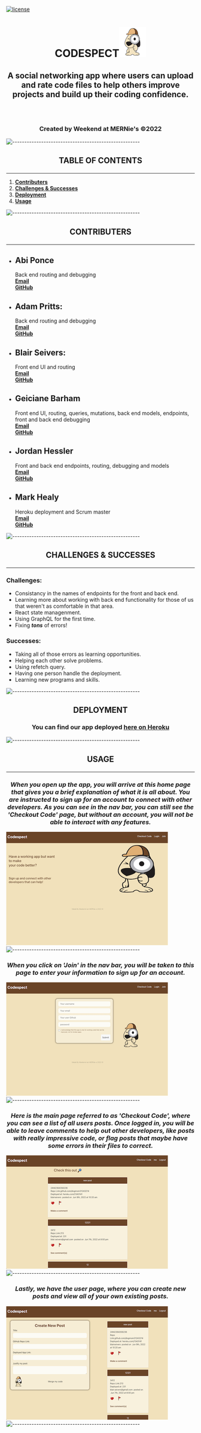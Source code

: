 [![license](https://img.shields.io/badge/license-MIT-success)](https://opensource.org/licenses/MIT)

# <p align="center">**CODESPECT**![App Image](./client/src/assets/images/small-dog.png) </p>
## <p align="center">**A social networking app where users can upload and rate code files to help others improve projects and build up their coding confidence.**</p><br>
### <p align="center">Created by Weekend at MERNie's ©2022<p>
![-----------------------------------------------------](https://raw.githubusercontent.com/andreasbm/readme/master/assets/lines/rainbow.png)

## <p align="center">**TABLE OF CONTENTS**</p>
***
1. **[Contributers](#contributers)**
2. **[Challenges & Successes](#challengessuccesses)**
3. **[Deployment](#deployment)**
4. **[Usage](#usage)** 

![-----------------------------------------------------](https://raw.githubusercontent.com/andreasbm/readme/master/assets/lines/rainbow.png)


## <p align="center">**CONTRIBUTERS**</p>
***
- ## **Abi Ponce**<br>
    Back end routing and debugging<br>
    **[Email](abiponce.ap@gmail.com)**<br>
    **[GitHub](http://www.github.com/apjuve)**<br>

- ## **Adam Pritts:**<br>
    Back end routing and debugging<br>
    **[Email](agpritts@gmail.com)** <br>
    **[GitHub](http://www.github.com/agpritts)**<br>

- ## **Blair Seivers:**<br>
    Front end UI and routing<br>
    **[Email](blair.seivers@gmail.com)**<br>
    **[GitHub](http://www.github.com/dogmom3)**<br>

- ## **Geiciane Barham**<br>
    Front end UI, routing, queries, mutations, back end models, endpoints, front and back end debugging<br>
    **[Email](Geicianecosta43@gmail.com)**<br>
    **[GitHub](https://github.com/geicibarham)**<br>

- ## **Jordan Hessler**<br>
    Front and back end endpoints, routing, debugging and models<br>
    **[Email](jhessler11@gmail.com)**<br>
    **[GitHub](http://www.github.com/jhessler11)**<br>

- ## **Mark Healy**<br>
    Heroku deployment and Scrum master<br>
    **[Email](gmarkghealy@gmail.com)**<br>
    **[GitHub](http://www.github.com/utilrr)**<br>

![-----------------------------------------------------](https://raw.githubusercontent.com/andreasbm/readme/master/assets/lines/rainbow.png)

## <p align="center">**CHALLENGES & SUCCESSES**</p>
***
### Challenges:
* Consistancy in the names of endpoints for the front and back end.
* Learning more about working with back end functionality for those of us that weren't as comfortable in that area.
* React state managenment.
* Using GraphQL for the first time.
* Fixing _**tons**_ of errors!
### Successes:
* Taking all of those errors as learning opportunities.
* Helping each other solve problems.
* Using refetch query.
* Having one person handle the deployment.
* Learning new programs and skills.

![-----------------------------------------------------](https://raw.githubusercontent.com/andreasbm/readme/master/assets/lines/rainbow.png)

## <p align="center">**DEPLOYMENT**</p>

### <p align="center">You can find our app deployed **[here on Heroku](secure-inlet-72014.herokuapp.com/)**</p>

![-----------------------------------------------------](https://raw.githubusercontent.com/andreasbm/readme/master/assets/lines/rainbow.png)

## <p align="center">**USAGE**</p>
***
### <p align="center">_When you open up the app, you will arrive at this home page that gives you a brief explanation of what it is all about. You are instructed to sign up for an account to connect with other developers. As you can see in the nav bar, you can still see the 'Checkout Code' page, but without an account, you will not be able to interact with any features._</p>
![App Image](./client/src/assets/images/home-page.png)
![-----------------------------------------------------](https://raw.githubusercontent.com/andreasbm/readme/master/assets/lines/rainbow.png)

### <p align="center">_When you click on 'Join' in the nav bar, you will be taken to this page to enter your information to sign up for an account._</p>
![App Image](./client/src/assets/images/join.png)
![-----------------------------------------------------](https://raw.githubusercontent.com/andreasbm/readme/master/assets/lines/rainbow.png)

### <p align="center">_Here is the main page referred to as 'Checkout Code', where you can see a list of all users posts. Once logged in, you will be able to leave comments to help out other developers, like posts with really impressive code, or flag posts that maybe have some errors in their files to correct._</p>
![App Image](./client/src/assets/images/main-page.png)
![-----------------------------------------------------](https://raw.githubusercontent.com/andreasbm/readme/master/assets/lines/rainbow.png)

### <p align="center">_Lastly, we have the user page, where you can create new posts and view all of your own existing posts._</p>
![App Image](./client/src/assets/images/user-page.png)
![-----------------------------------------------------](https://raw.githubusercontent.com/andreasbm/readme/master/assets/lines/rainbow.png)

